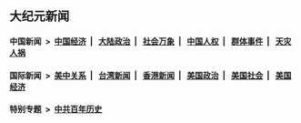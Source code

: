 ## 大纪元新闻

#### 中国新闻 &nbsp;>&nbsp; [中国经济](indexes/ncid283/README.md?09161645) &nbsp;| &nbsp; [大陆政治](indexes/ncid277/README.md?09161645) &nbsp;| &nbsp; [社会万象](indexes/ncid282/README.md?09161645) &nbsp;| &nbsp; [中国人权](indexes/ncid278/README.md?09161645) &nbsp;| &nbsp; [群体事件](indexes/ncid279/README.md?09161645) &nbsp;| &nbsp; [天灾人祸](indexes/ncid280/README.md?09161645)

#### 国际新闻 &nbsp;>&nbsp; [美中关系](indexes/nf1412576/README.md?09161645) &nbsp;| &nbsp; [台湾新闻](indexes/ncid1349361/README.md?09161645) &nbsp;| &nbsp; [香港新闻](indexes/ncid1349362/README.md?09161645) &nbsp;| &nbsp; [美国政治](indexes/ncid1078159/README.md?09161645) &nbsp;| &nbsp; [美国社会](indexes/ncid1078160/README.md?09161645) &nbsp;| &nbsp; [美国经济](indexes/ncid1078158/README.md?09161645)

#### 特别专题 &nbsp;>&nbsp; [中共百年历史](https://github.com/easy2view/epoch-special/blob/master/README.md?09161645)  
